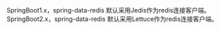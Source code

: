 

SpringBoot1.x，spring-data-redis 默认采用Jedis作为redis连接客户端。  
SpringBoot2.x，spring-data-redis 默认采用Lettuce作为redis连接客户端。
